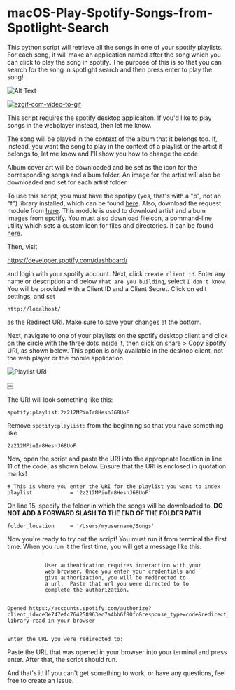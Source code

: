 # macOS-Play-Spotify-Songs-from-Spotlight-Search
This python script will retrieve all the songs in one of your spotify playlists. For each song, it will make an application named after the song which you can click to play the song in spotify. The purpose of this is so that you can search for the song in spotlight search and then press enter to play the song!


![Alt Text](https://media.giphy.com/media/lOaGq1DLegIvs7ZBOr/giphy.gif)

<a href="https://ibb.co/jJRHh1X"><img src="https://i.ibb.co/QDdX91w/ezgif-com-video-to-gif.gif" alt="ezgif-com-video-to-gif" border="0"></a>





This script requires the spotify desktop applicaiton. If you'd like to play songs in the webplayer instead, then let me know.

The song will be played in the context of the album that it belongs too. If, instead, you want the song to play in the context of a playlist or the artist it belongs to, let me know and I'll show you how to change the code. 


Album cover art will be downloaded and be set as the icon for the corresponding songs and album folder. An image for the artist will also be downloaded and set for each artist folder.

To use this script, you must have the spotipy (yes, that's with a "p", not an "f") library installed, which can be found [here](https://github.com/plamere/spotipy).
Also, download the request module from [here](https://github.com/andrewp-as-is/request.py). This module is used to download artist and album images from spotify. You must also download fileicon, a command-line utility which sets a custom icon for files and directories. It can be found [here](https://github.com/mklement0/fileicon).

Then, visit

https://developer.spotify.com/dashboard/

and login with your spotify account. Next, click `create client id`.  Enter any name or description and below `What are you building`, select `I don't know`. You will be provided with a Client ID and a Client Secret. Click on edit settings, and set 
```
http://localhost/
```
as the Redirect URI. Make sure to save your changes at the bottom.


Next, navigate to one of your playlists on the spotify desktop client and click on the circle with the three dots inside it, then click on share > Copy Spotify URI, as shown below. This option is only available in the desktop client, not the web player or the mobile application.

![Playlist URI](https://i.ibb.co/TmK8mW0/PLAYLIST.png)

￼


The URI will look something like this:
```
spotify:playlist:2z212MPinIr8HesnJ68UoF
```
Remove `spotify:playlist:` from the beginning so that you have something like
```
2z212MPinIr8HesnJ68UoF
```

Now, open the script and paste the URI into the appropriate location in line 11 of the code, as shown below. Ensure that the URI is enclosed in quotation marks!
```
# This is where you enter the URI for the playlist you want to index
playlist            = '2z212MPinIr8HesnJ68UoF'
```

On line 15, specify the folder in which the songs will be downloaded to.
**DO NOT ADD A FORWARD SLASH TO THE END OF THE FOLDER PATH**
```
folder_location     = '/Users/myusername/Songs'
```

Now you're ready to try out the script! You must run it from terminal the first time.  When you run it the first time, you will get a message like this:
```

            User authentication requires interaction with your
            web browser. Once you enter your credentials and
            give authorization, you will be redirected to
            a url.  Paste that url you were directed to to
            complete the authorization.

        
Opened https://accounts.spotify.com/authorize?client_id=ce3e747efc764258963ec7a4bb6f80fc&response_type=code&redirect_uri=http%3A%2F%2Flocalhost%2F&scope=user-library-read in your browser


Enter the URL you were redirected to: 
```
Paste the URL that was opened in your browser into your terminal and press enter. After that, the script should run. 

And that's it! If you can't get something to work, or have any questions, feel free to create an issue.
